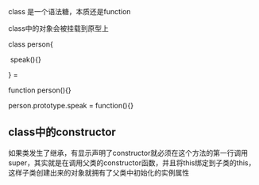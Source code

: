 class 是一个语法糖，本质还是function

class中的对象会被挂载到原型上

class person{

​	speak(){}

} =

function person(){}

person.prototype.speak = function(){}

## class中的constructor

如果类发生了继承，有显示声明了constructor就必须在这个方法的第一行调用super，其实就是在调用父类的constructor函数，并且将this绑定到子类的this，这样子类创建出来的对象就拥有了父类中初始化的实例属性

